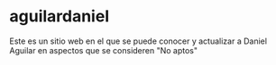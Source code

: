 # aguilardaniel
Este es un sitio web en el que se puede conocer y actualizar a Daniel Aguilar en aspectos que se consideren "No aptos"
